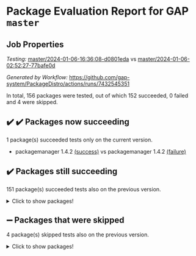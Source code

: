 # Package Evaluation Report for GAP `master`

## Job Properties

*Testing:* [master/2024-01-06-16:36:08-d0801eda](https://github.com/gap-system/PackageDistro/blob/data/reports/master/2024-01-06-16:36:08-d0801eda) vs [master/2024-01-06-02:52:27-77bafe0d](https://github.com/gap-system/PackageDistro/blob/data/reports/master/2024-01-06-02:52:27-77bafe0d)

*Generated by Workflow:* https://github.com/gap-system/PackageDistro/actions/runs/7432545351

In total, 156 packages were tested, out of which 152 succeeded, 0 failed and 4 were skipped.

## :heavy_check_mark: :heavy_check_mark: Packages now succeeding

1 package(s) succeeded tests only on the current version.
- packagemanager 1.4.2 [(success)](https://github.com/gap-system/PackageDistro/actions/runs/7432545351/job/20224706000) vs packagemanager 1.4.2 [(failure)](https://github.com/gap-system/PackageDistro/actions/runs/7428779111/job/20216819238)

## :heavy_check_mark: Packages still succeeding

151 package(s) succeeded tests also on the previous version.
<details><summary>Click to show packages!</summary>

- 4ti2interface 2023.02-04 [(success)](https://github.com/gap-system/PackageDistro/actions/runs/7432545351/job/20224696068)
- ace 5.6.2 [(success)](https://github.com/gap-system/PackageDistro/actions/runs/7432545351/job/20224696148)
- aclib 1.3.2 [(success)](https://github.com/gap-system/PackageDistro/actions/runs/7432545351/job/20224696215)
- agt 0.3.1 [(success)](https://github.com/gap-system/PackageDistro/actions/runs/7432545351/job/20224696291)
- alnuth 3.2.1 [(success)](https://github.com/gap-system/PackageDistro/actions/runs/7432545351/job/20224696364)
- anupq 3.3.0 [(success)](https://github.com/gap-system/PackageDistro/actions/runs/7432545351/job/20224696422)
- atlasrep 2.1.8 [(success)](https://github.com/gap-system/PackageDistro/actions/runs/7432545351/job/20224696483)
- autodoc 2023.06.19 [(success)](https://github.com/gap-system/PackageDistro/actions/runs/7432545351/job/20224697405)
- automata 1.15 [(success)](https://github.com/gap-system/PackageDistro/actions/runs/7432545351/job/20224697513)
- automgrp 1.3.2 [(success)](https://github.com/gap-system/PackageDistro/actions/runs/7432545351/job/20224697594)
- autpgrp 1.11 [(success)](https://github.com/gap-system/PackageDistro/actions/runs/7432545351/job/20224697657)
- cap 2024.01-01 [(success)](https://github.com/gap-system/PackageDistro/actions/runs/7432545351/job/20224697718)
- caratinterface 2.3.6 [(success)](https://github.com/gap-system/PackageDistro/actions/runs/7432545351/job/20224697784)
- cddinterface 2022.11.01 [(success)](https://github.com/gap-system/PackageDistro/actions/runs/7432545351/job/20224697865)
- circle 1.6.6 [(success)](https://github.com/gap-system/PackageDistro/actions/runs/7432545351/job/20224697958)
- classicpres 1.22 [(success)](https://github.com/gap-system/PackageDistro/actions/runs/7432545351/job/20224698026)
- cohomolo 1.6.11 [(success)](https://github.com/gap-system/PackageDistro/actions/runs/7432545351/job/20224698112)
- congruence 1.2.5 [(success)](https://github.com/gap-system/PackageDistro/actions/runs/7432545351/job/20224698168)
- corelg 1.56 [(success)](https://github.com/gap-system/PackageDistro/actions/runs/7432545351/job/20224698244)
- crime 1.6 [(success)](https://github.com/gap-system/PackageDistro/actions/runs/7432545351/job/20224698321)
- crisp 1.4.6 [(success)](https://github.com/gap-system/PackageDistro/actions/runs/7432545351/job/20224698369)
- crypting 0.10.4 [(success)](https://github.com/gap-system/PackageDistro/actions/runs/7432545351/job/20224698438)
- cryst 4.1.27 [(success)](https://github.com/gap-system/PackageDistro/actions/runs/7432545351/job/20224698519)
- crystcat 1.1.10 [(success)](https://github.com/gap-system/PackageDistro/actions/runs/7432545351/job/20224698604)
- ctbllib 1.3.7 [(success)](https://github.com/gap-system/PackageDistro/actions/runs/7432545351/job/20224698696)
- cubefree 1.19 [(success)](https://github.com/gap-system/PackageDistro/actions/runs/7432545351/job/20224698773)
- curlinterface 2.3.2 [(success)](https://github.com/gap-system/PackageDistro/actions/runs/7432545351/job/20224698846)
- cvec 2.8.1 [(success)](https://github.com/gap-system/PackageDistro/actions/runs/7432545351/job/20224698923)
- datastructures 0.3.0 [(success)](https://github.com/gap-system/PackageDistro/actions/runs/7432545351/job/20224698995)
- deepthought 1.0.6 [(success)](https://github.com/gap-system/PackageDistro/actions/runs/7432545351/job/20224699065)
- design 1.8 [(success)](https://github.com/gap-system/PackageDistro/actions/runs/7432545351/job/20224699139)
- difsets 2.3.1 [(success)](https://github.com/gap-system/PackageDistro/actions/runs/7432545351/job/20224699200)
- digraphs 1.6.3 [(success)](https://github.com/gap-system/PackageDistro/actions/runs/7432545351/job/20224699259)
- edim 1.3.7 [(success)](https://github.com/gap-system/PackageDistro/actions/runs/7432545351/job/20224699339)
- example 4.3.4 [(success)](https://github.com/gap-system/PackageDistro/actions/runs/7432545351/job/20224699410)
- examplesforhomalg 2023.10-01 [(success)](https://github.com/gap-system/PackageDistro/actions/runs/7432545351/job/20224699492)
- factint 1.6.3 [(success)](https://github.com/gap-system/PackageDistro/actions/runs/7432545351/job/20224699570)
- ferret 1.0.9 [(success)](https://github.com/gap-system/PackageDistro/actions/runs/7432545351/job/20224699662)
- fga 1.5.0 [(success)](https://github.com/gap-system/PackageDistro/actions/runs/7432545351/job/20224699737)
- fining 1.5.6 [(success)](https://github.com/gap-system/PackageDistro/actions/runs/7432545351/job/20224699824)
- float 1.0.3 [(success)](https://github.com/gap-system/PackageDistro/actions/runs/7432545351/job/20224699918)
- format 1.4.3 [(success)](https://github.com/gap-system/PackageDistro/actions/runs/7432545351/job/20224700000)
- forms 1.2.9 [(success)](https://github.com/gap-system/PackageDistro/actions/runs/7432545351/job/20224700091)
- fplsa 1.2.6 [(success)](https://github.com/gap-system/PackageDistro/actions/runs/7432545351/job/20224700163)
- fr 2.4.12 [(success)](https://github.com/gap-system/PackageDistro/actions/runs/7432545351/job/20224700237)
- francy 2.0.3 [(success)](https://github.com/gap-system/PackageDistro/actions/runs/7432545351/job/20224700315)
- fwtree 1.3 [(success)](https://github.com/gap-system/PackageDistro/actions/runs/7432545351/job/20224700421)
- gapdoc 1.6.6 [(success)](https://github.com/gap-system/PackageDistro/actions/runs/7432545351/job/20224700506)
- gauss 2023.02-04 [(success)](https://github.com/gap-system/PackageDistro/actions/runs/7432545351/job/20224700612)
- gaussforhomalg 2023.11-01 [(success)](https://github.com/gap-system/PackageDistro/actions/runs/7432545351/job/20224700710)
- gbnp 1.0.5 [(success)](https://github.com/gap-system/PackageDistro/actions/runs/7432545351/job/20224700814)
- generalizedmorphismsforcap 2023.08-02 [(success)](https://github.com/gap-system/PackageDistro/actions/runs/7432545351/job/20224700897)
- genss 1.6.8 [(success)](https://github.com/gap-system/PackageDistro/actions/runs/7432545351/job/20224701020)
- gradedmodules 2023.09-01 [(success)](https://github.com/gap-system/PackageDistro/actions/runs/7432545351/job/20224701116)
- gradedringforhomalg 2023.08-01 [(success)](https://github.com/gap-system/PackageDistro/actions/runs/7432545351/job/20224701232)
- grape 4.9.0 [(success)](https://github.com/gap-system/PackageDistro/actions/runs/7432545351/job/20224701335)
- groupoids 1.73 [(success)](https://github.com/gap-system/PackageDistro/actions/runs/7432545351/job/20224701473)
- grpconst 2.6.4 [(success)](https://github.com/gap-system/PackageDistro/actions/runs/7432545351/job/20224701600)
- guarana 0.96.3 [(success)](https://github.com/gap-system/PackageDistro/actions/runs/7432545351/job/20224701714)
- guava 3.18 [(success)](https://github.com/gap-system/PackageDistro/actions/runs/7432545351/job/20224701857)
- hap 1.61 [(success)](https://github.com/gap-system/PackageDistro/actions/runs/7432545351/job/20224701960)
- hapcryst 0.1.15 [(success)](https://github.com/gap-system/PackageDistro/actions/runs/7432545351/job/20224702054)
- hecke 1.5.3 [(success)](https://github.com/gap-system/PackageDistro/actions/runs/7432545351/job/20224702173)
- help 3.5 [(success)](https://github.com/gap-system/PackageDistro/actions/runs/7432545351/job/20224702323)
- homalg 2023.10-01 [(success)](https://github.com/gap-system/PackageDistro/actions/runs/7432545351/job/20224702435)
- homalgtocas 2023.11-01 [(success)](https://github.com/gap-system/PackageDistro/actions/runs/7432545351/job/20224702546)
- idrel 2.45 [(success)](https://github.com/gap-system/PackageDistro/actions/runs/7432545351/job/20224702669)
- images 1.3.1 [(success)](https://github.com/gap-system/PackageDistro/actions/runs/7432545351/job/20224702795)
- intpic 0.3.0 [(success)](https://github.com/gap-system/PackageDistro/actions/runs/7432545351/job/20224702913)
- io 4.8.2 [(success)](https://github.com/gap-system/PackageDistro/actions/runs/7432545351/job/20224703025)
- io_forhomalg 2023.02-04 [(success)](https://github.com/gap-system/PackageDistro/actions/runs/7432545351/job/20224703147)
- irredsol 1.4.4 [(success)](https://github.com/gap-system/PackageDistro/actions/runs/7432545351/job/20224703262)
- json 2.1.1 [(success)](https://github.com/gap-system/PackageDistro/actions/runs/7432545351/job/20224703377)
- jupyterkernel 1.5.0 [(success)](https://github.com/gap-system/PackageDistro/actions/runs/7432545351/job/20224703547)
- jupyterviz 1.5.6 [(success)](https://github.com/gap-system/PackageDistro/actions/runs/7432545351/job/20224703699)
- kan 1.36 [(success)](https://github.com/gap-system/PackageDistro/actions/runs/7432545351/job/20224703824)
- kbmag 1.5.11 [(success)](https://github.com/gap-system/PackageDistro/actions/runs/7432545351/job/20224703938)
- laguna 3.9.6 [(success)](https://github.com/gap-system/PackageDistro/actions/runs/7432545351/job/20224704051)
- liealgdb 2.2.1 [(success)](https://github.com/gap-system/PackageDistro/actions/runs/7432545351/job/20224704161)
- liepring 2.8 [(success)](https://github.com/gap-system/PackageDistro/actions/runs/7432545351/job/20224704257)
- liering 2.4.2 [(success)](https://github.com/gap-system/PackageDistro/actions/runs/7432545351/job/20224704337)
- linearalgebraforcap 2023.12-05 [(success)](https://github.com/gap-system/PackageDistro/actions/runs/7432545351/job/20224704402)
- localizeringforhomalg 2023.10-01 [(success)](https://github.com/gap-system/PackageDistro/actions/runs/7432545351/job/20224704485)
- loops 3.4.3 [(success)](https://github.com/gap-system/PackageDistro/actions/runs/7432545351/job/20224704578)
- lpres 1.0.3 [(success)](https://github.com/gap-system/PackageDistro/actions/runs/7432545351/job/20224704654)
- majoranaalgebras 1.5.1 [(success)](https://github.com/gap-system/PackageDistro/actions/runs/7432545351/job/20224704733)
- mapclass 1.4.6 [(success)](https://github.com/gap-system/PackageDistro/actions/runs/7432545351/job/20224704806)
- matgrp 0.70 [(success)](https://github.com/gap-system/PackageDistro/actions/runs/7432545351/job/20224704888)
- matricesforhomalg 2023.11-02 [(success)](https://github.com/gap-system/PackageDistro/actions/runs/7432545351/job/20224704959)
- modisom 2.5.4 [(success)](https://github.com/gap-system/PackageDistro/actions/runs/7432545351/job/20224705036)
- modulepresentationsforcap 2023.10-01 [(success)](https://github.com/gap-system/PackageDistro/actions/runs/7432545351/job/20224705124)
- modules 2023.10-01 [(success)](https://github.com/gap-system/PackageDistro/actions/runs/7432545351/job/20224705206)
- monoidalcategories 2023.12-01 [(success)](https://github.com/gap-system/PackageDistro/actions/runs/7432545351/job/20224705286)
- nconvex 2022.09-01 [(success)](https://github.com/gap-system/PackageDistro/actions/runs/7432545351/job/20224705358)
- nilmat 1.4.2 [(success)](https://github.com/gap-system/PackageDistro/actions/runs/7432545351/job/20224705451)
- nock 1.5 [(success)](https://github.com/gap-system/PackageDistro/actions/runs/7432545351/job/20224705523)
- normalizinterface 1.3.6 [(success)](https://github.com/gap-system/PackageDistro/actions/runs/7432545351/job/20224705588)
- nq 2.5.10 [(success)](https://github.com/gap-system/PackageDistro/actions/runs/7432545351/job/20224705678)
- numericalsgps 1.3.1 [(success)](https://github.com/gap-system/PackageDistro/actions/runs/7432545351/job/20224705741)
- openmath 11.5.3 [(success)](https://github.com/gap-system/PackageDistro/actions/runs/7432545351/job/20224705831)
- orb 4.9.0 [(success)](https://github.com/gap-system/PackageDistro/actions/runs/7432545351/job/20224705914)
- patternclass 2.4.3 [(success)](https://github.com/gap-system/PackageDistro/actions/runs/7432545351/job/20224706096)
- permut 2.0.4 [(success)](https://github.com/gap-system/PackageDistro/actions/runs/7432545351/job/20224706164)
- polenta 1.3.10 [(success)](https://github.com/gap-system/PackageDistro/actions/runs/7432545351/job/20224706245)
- polymaking 0.8.7 [(success)](https://github.com/gap-system/PackageDistro/actions/runs/7432545351/job/20224706322)
- primgrp 3.4.4 [(success)](https://github.com/gap-system/PackageDistro/actions/runs/7432545351/job/20224706400)
- profiling 2.5.4 [(success)](https://github.com/gap-system/PackageDistro/actions/runs/7432545351/job/20224706488)
- qpa 1.35 [(success)](https://github.com/gap-system/PackageDistro/actions/runs/7432545351/job/20224706568)
- quagroup 1.8.3 [(success)](https://github.com/gap-system/PackageDistro/actions/runs/7432545351/job/20224706654)
- radiroot 2.9 [(success)](https://github.com/gap-system/PackageDistro/actions/runs/7432545351/job/20224706724)
- rcwa 4.7.1 [(success)](https://github.com/gap-system/PackageDistro/actions/runs/7432545351/job/20224706795)
- rds 1.8 [(success)](https://github.com/gap-system/PackageDistro/actions/runs/7432545351/job/20224706870)
- recog 1.4.2 [(success)](https://github.com/gap-system/PackageDistro/actions/runs/7432545351/job/20224706941)
- repndecomp 1.3.0 [(success)](https://github.com/gap-system/PackageDistro/actions/runs/7432545351/job/20224707010)
- repsn 3.1.1 [(success)](https://github.com/gap-system/PackageDistro/actions/runs/7432545351/job/20224707074)
- resclasses 4.7.3 [(success)](https://github.com/gap-system/PackageDistro/actions/runs/7432545351/job/20224707130)
- ringsforhomalg 2023.11-02 [(success)](https://github.com/gap-system/PackageDistro/actions/runs/7432545351/job/20224707182)
- sco 2023.08-01 [(success)](https://github.com/gap-system/PackageDistro/actions/runs/7432545351/job/20224707240)
- scscp 2.4.1 [(success)](https://github.com/gap-system/PackageDistro/actions/runs/7432545351/job/20224707306)
- semigroups 5.3.2 [(success)](https://github.com/gap-system/PackageDistro/actions/runs/7432545351/job/20224707368)
- sglppow 2.3 [(success)](https://github.com/gap-system/PackageDistro/actions/runs/7432545351/job/20224707449)
- sgpviz 0.999.5 [(success)](https://github.com/gap-system/PackageDistro/actions/runs/7432545351/job/20224707534)
- simpcomp 2.1.14 [(success)](https://github.com/gap-system/PackageDistro/actions/runs/7432545351/job/20224707611)
- singular 2023.02.09 [(success)](https://github.com/gap-system/PackageDistro/actions/runs/7432545351/job/20224707668)
- sl2reps 1.1 [(success)](https://github.com/gap-system/PackageDistro/actions/runs/7432545351/job/20224707722)
- sla 1.5.3 [(success)](https://github.com/gap-system/PackageDistro/actions/runs/7432545351/job/20224707790)
- smallgrp 1.5.3 [(success)](https://github.com/gap-system/PackageDistro/actions/runs/7432545351/job/20224707860)
- smallsemi 0.6.13 [(success)](https://github.com/gap-system/PackageDistro/actions/runs/7432545351/job/20224707914)
- sonata 2.9.6 [(success)](https://github.com/gap-system/PackageDistro/actions/runs/7432545351/job/20224707996)
- sophus 1.27 [(success)](https://github.com/gap-system/PackageDistro/actions/runs/7432545351/job/20224708053)
- sotgrps 1.2 [(success)](https://github.com/gap-system/PackageDistro/actions/runs/7432545351/job/20224708135)
- spinsym 1.5.2 [(success)](https://github.com/gap-system/PackageDistro/actions/runs/7432545351/job/20224708201)
- standardff 1.0 [(success)](https://github.com/gap-system/PackageDistro/actions/runs/7432545351/job/20224708275)
- symbcompcc 1.3.2 [(success)](https://github.com/gap-system/PackageDistro/actions/runs/7432545351/job/20224708341)
- thelma 1.3 [(success)](https://github.com/gap-system/PackageDistro/actions/runs/7432545351/job/20224708415)
- tomlib 1.2.9 [(success)](https://github.com/gap-system/PackageDistro/actions/runs/7432545351/job/20224708484)
- toolsforhomalg 2023.11-01 [(success)](https://github.com/gap-system/PackageDistro/actions/runs/7432545351/job/20224708557)
- toric 1.9.5 [(success)](https://github.com/gap-system/PackageDistro/actions/runs/7432545351/job/20224708709)
- toricvarieties 2022.07.13 [(success)](https://github.com/gap-system/PackageDistro/actions/runs/7432545351/job/20224708907)
- transgrp 3.6.5 [(success)](https://github.com/gap-system/PackageDistro/actions/runs/7432545351/job/20224708990)
- ugaly 4.1.3 [(success)](https://github.com/gap-system/PackageDistro/actions/runs/7432545351/job/20224709094)
- unipot 1.5 [(success)](https://github.com/gap-system/PackageDistro/actions/runs/7432545351/job/20224709183)
- unitlib 4.2.0 [(success)](https://github.com/gap-system/PackageDistro/actions/runs/7432545351/job/20224709282)
- utils 0.84 [(success)](https://github.com/gap-system/PackageDistro/actions/runs/7432545351/job/20224709396)
- uuid 0.7 [(success)](https://github.com/gap-system/PackageDistro/actions/runs/7432545351/job/20224709498)
- walrus 0.9991 [(success)](https://github.com/gap-system/PackageDistro/actions/runs/7432545351/job/20224709592)
- wedderga 4.10.4 [(success)](https://github.com/gap-system/PackageDistro/actions/runs/7432545351/job/20224709752)
- xmod 2.91 [(success)](https://github.com/gap-system/PackageDistro/actions/runs/7432545351/job/20224709903)
- xmodalg 1.23 [(success)](https://github.com/gap-system/PackageDistro/actions/runs/7432545351/job/20224710002)
- yangbaxter 0.10.3 [(success)](https://github.com/gap-system/PackageDistro/actions/runs/7432545351/job/20224710083)
- zeromqinterface 0.14 [(success)](https://github.com/gap-system/PackageDistro/actions/runs/7432545351/job/20224710187)
</details>

## :heavy_minus_sign: Packages that were skipped

4 package(s) skipped tests also on the previous version.
<details><summary>Click to show packages!</summary>

- browse 1.8.21 [(skipped)](https://github.com/gap-system/PackageDistro/actions/runs/7432545351/job/20224468624)
- itc 1.5.1 [(skipped)](https://github.com/gap-system/PackageDistro/actions/runs/7432545351/job/20224468624)
- polycyclic 2.16 [(skipped)](https://github.com/gap-system/PackageDistro/actions/runs/7432545351/job/20224468624)
- xgap 4.31 [(skipped)](https://github.com/gap-system/PackageDistro/actions/runs/7432545351/job/20224468624)
</details>

